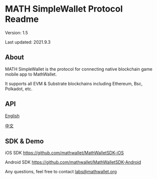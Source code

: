 # MATH SimpleWallet Protocol Readme

Version: 1.5

Last updated: 2021.9.3

## About

MATH SimpleWallet is the protocol for connecting native blockchain game mobile app to MathWallet.

It supports all EVM & Substrate blockchains including Ethereum, Bsc, Polkadot, etc.

## API

[English](https://github.com/mathwallet/SimpleWallet/blob/master/README_en.md)

[中文](https://github.com/mathwallet/SimpleWallet/blob/master/README.md)

## SDK & Demo

iOS SDK
https://github.com/mathwallet/MathWalletSDK-iOS

Android SDK
https://github.com/mathwallet/MathWalletSDK-Android

Any questions, feel free to contact labs@mathwallet.org

